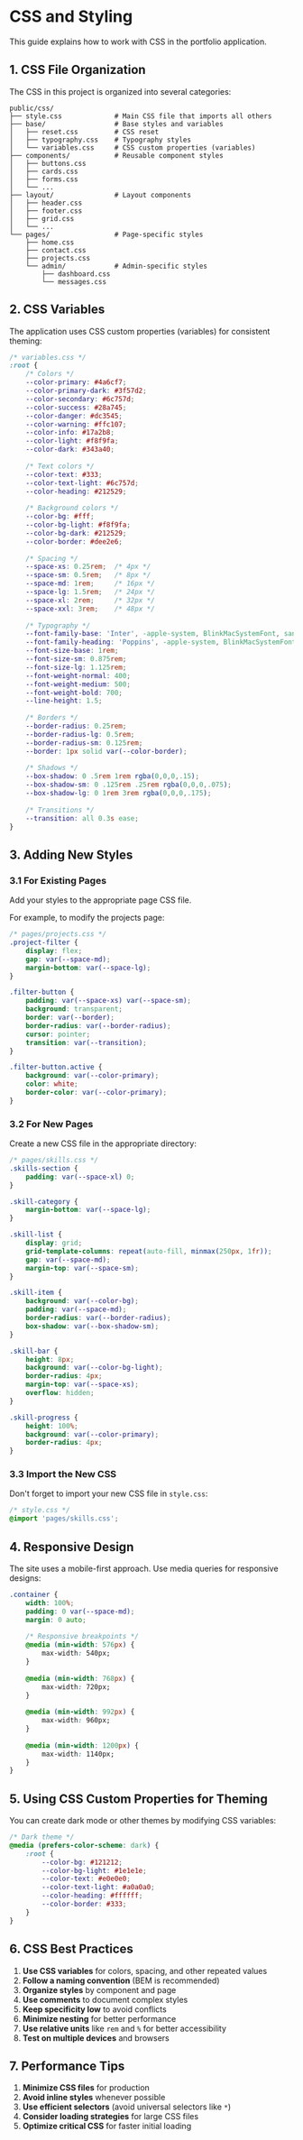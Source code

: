 # CSS and Styling

This guide explains how to work with CSS in the portfolio application.

## 1. CSS File Organization

The CSS in this project is organized into several categories:

```
public/css/
├── style.css             # Main CSS file that imports all others
├── base/                 # Base styles and variables
│   ├── reset.css         # CSS reset
│   ├── typography.css    # Typography styles
│   └── variables.css     # CSS custom properties (variables)
├── components/           # Reusable component styles
│   ├── buttons.css
│   ├── cards.css
│   ├── forms.css
│   └── ...
├── layout/               # Layout components
│   ├── header.css
│   ├── footer.css
│   ├── grid.css
│   └── ...
└── pages/                # Page-specific styles
    ├── home.css
    ├── contact.css
    ├── projects.css
    └── admin/            # Admin-specific styles
        ├── dashboard.css
        └── messages.css
```

## 2. CSS Variables

The application uses CSS custom properties (variables) for consistent theming:

```css
/* variables.css */
:root {
    /* Colors */
    --color-primary: #4a6cf7;
    --color-primary-dark: #3f57d2;
    --color-secondary: #6c757d;
    --color-success: #28a745;
    --color-danger: #dc3545;
    --color-warning: #ffc107;
    --color-info: #17a2b8;
    --color-light: #f8f9fa;
    --color-dark: #343a40;
    
    /* Text colors */
    --color-text: #333;
    --color-text-light: #6c757d;
    --color-heading: #212529;
    
    /* Background colors */
    --color-bg: #fff;
    --color-bg-light: #f8f9fa;
    --color-bg-dark: #212529;
    --color-border: #dee2e6;
    
    /* Spacing */
    --space-xs: 0.25rem;  /* 4px */
    --space-sm: 0.5rem;   /* 8px */
    --space-md: 1rem;     /* 16px */
    --space-lg: 1.5rem;   /* 24px */
    --space-xl: 2rem;     /* 32px */
    --space-xxl: 3rem;    /* 48px */
    
    /* Typography */
    --font-family-base: 'Inter', -apple-system, BlinkMacSystemFont, sans-serif;
    --font-family-heading: 'Poppins', -apple-system, BlinkMacSystemFont, sans-serif;
    --font-size-base: 1rem;
    --font-size-sm: 0.875rem;
    --font-size-lg: 1.125rem;
    --font-weight-normal: 400;
    --font-weight-medium: 500;
    --font-weight-bold: 700;
    --line-height: 1.5;
    
    /* Borders */
    --border-radius: 0.25rem;
    --border-radius-lg: 0.5rem;
    --border-radius-sm: 0.125rem;
    --border: 1px solid var(--color-border);
    
    /* Shadows */
    --box-shadow: 0 .5rem 1rem rgba(0,0,0,.15);
    --box-shadow-sm: 0 .125rem .25rem rgba(0,0,0,.075);
    --box-shadow-lg: 0 1rem 3rem rgba(0,0,0,.175);
    
    /* Transitions */
    --transition: all 0.3s ease;
}
```

## 3. Adding New Styles

### 3.1 For Existing Pages

Add your styles to the appropriate page CSS file.

For example, to modify the projects page:

```css
/* pages/projects.css */
.project-filter {
    display: flex;
    gap: var(--space-md);
    margin-bottom: var(--space-lg);
}

.filter-button {
    padding: var(--space-xs) var(--space-sm);
    background: transparent;
    border: var(--border);
    border-radius: var(--border-radius);
    cursor: pointer;
    transition: var(--transition);
}

.filter-button.active {
    background: var(--color-primary);
    color: white;
    border-color: var(--color-primary);
}
```

### 3.2 For New Pages

Create a new CSS file in the appropriate directory:

```css
/* pages/skills.css */
.skills-section {
    padding: var(--space-xl) 0;
}

.skill-category {
    margin-bottom: var(--space-lg);
}

.skill-list {
    display: grid;
    grid-template-columns: repeat(auto-fill, minmax(250px, 1fr));
    gap: var(--space-md);
    margin-top: var(--space-sm);
}

.skill-item {
    background: var(--color-bg);
    padding: var(--space-md);
    border-radius: var(--border-radius);
    box-shadow: var(--box-shadow-sm);
}

.skill-bar {
    height: 8px;
    background: var(--color-bg-light);
    border-radius: 4px;
    margin-top: var(--space-xs);
    overflow: hidden;
}

.skill-progress {
    height: 100%;
    background: var(--color-primary);
    border-radius: 4px;
}
```

### 3.3 Import the New CSS

Don't forget to import your new CSS file in `style.css`:

```css
/* style.css */
@import 'pages/skills.css';
```

## 4. Responsive Design

The site uses a mobile-first approach. Use media queries for responsive designs:

```css
.container {
    width: 100%;
    padding: 0 var(--space-md);
    margin: 0 auto;
    
    /* Responsive breakpoints */
    @media (min-width: 576px) {
        max-width: 540px;
    }
    
    @media (min-width: 768px) {
        max-width: 720px;
    }
    
    @media (min-width: 992px) {
        max-width: 960px;
    }
    
    @media (min-width: 1200px) {
        max-width: 1140px;
    }
}
```

## 5. Using CSS Custom Properties for Theming

You can create dark mode or other themes by modifying CSS variables:

```css
/* Dark theme */
@media (prefers-color-scheme: dark) {
    :root {
        --color-bg: #121212;
        --color-bg-light: #1e1e1e;
        --color-text: #e0e0e0;
        --color-text-light: #a0a0a0;
        --color-heading: #ffffff;
        --color-border: #333;
    }
}
```

## 6. CSS Best Practices

1. **Use CSS variables** for colors, spacing, and other repeated values
2. **Follow a naming convention** (BEM is recommended)
3. **Organize styles** by component and page
4. **Use comments** to document complex styles
5. **Keep specificity low** to avoid conflicts
6. **Minimize nesting** for better performance
7. **Use relative units** like `rem` and `%` for better accessibility
8. **Test on multiple devices** and browsers

## 7. Performance Tips

1. **Minimize CSS files** for production
2. **Avoid inline styles** whenever possible
3. **Use efficient selectors** (avoid universal selectors like `*`)
4. **Consider loading strategies** for large CSS files
5. **Optimize critical CSS** for faster initial loading
